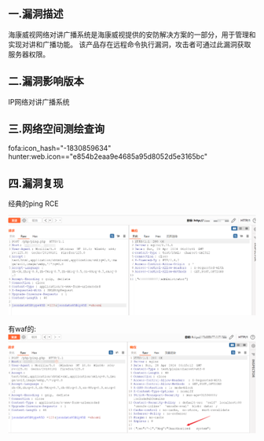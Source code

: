 
## 一.漏洞描述
海康威视网络对讲广播系统是海康威视提供的安防解决方案的一部分，用于管理和实现对讲和广播功能。
该产品存在远程命令执行漏洞，攻击者可通过此漏洞获取服务器权限。

## 二.漏洞影响版本
IP网络对讲广播系统

## 三.网络空间测绘查询

fofa:icon_hash="-1830859634"
hunter:web.icon=="e854b2eaa9e4685a95d8052d5e3165bc"

## 四.漏洞复现
经典的ping RCE

![img](海康威视IP网络对讲广播系统RCE/images/image.png)

有waf的:
![img](海康威视IP网络对讲广播系统RCE/images/image-1.png)
